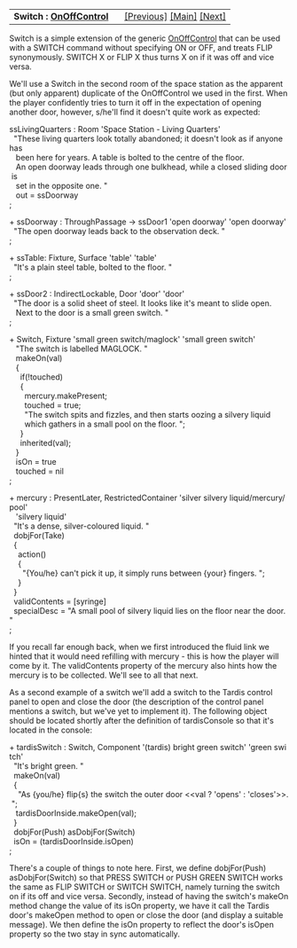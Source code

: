 <table width="100%" data-border="0" data-cellspacing="0"
data-cellpadding="3" data-bgcolor="#C0C0C0">
<colgroup>
<col style="width: 50%" />
<col style="width: 50%" />
</colgroup>
<tbody>
<tr>
<td style="text-align: left;"><strong>Switch : <a
href="onoffcontrol.htm">OnOffControl</a><br />
</strong></td>
<td style="text-align: right;"><a href="onoffcontrol.htm">[Previous]</a>
<a href="generalintroduction.htm">[Main]</a> <a
href="lever(2).htm">[Next]</a></td>
</tr>
</tbody>
</table>

  
Switch is a simple extension of the generic
[OnOffControl](onoffcontrol.htm) that can be used with a SWITCH command
without specifying ON or OFF, and treats FLIP synonymously. SWITCH X or
FLIP X thus turns X on if it was off and vice versa.  
  
We'll use a Switch in the second room of the space station as the
apparent (but only apparent) duplicate of the OnOffControl we used in
the first. When the player confidently tries to turn it off in the
expectation of opening another door, however, s/he'll find it doesn't
quite work as expected:  
  
ssLivingQuarters : Room 'Space Station - Living Quarters'  
  "These living quarters look totally abandoned; it doesn't look as if anyone has  
   been here for years. A table is bolted to the centre of the floor.   
   An open doorway leads through one bulkhead, while a closed sliding door is   
   set in the opposite one. "     
   out = ssDoorway  
;  
  
+ ssDoorway : ThroughPassage -\> ssDoor1 'open doorway' 'open doorway'  
  "The open doorway leads back to the observation deck. "  
;  
  
+ ssTable: Fixture, Surface 'table' 'table'  
  "It's a plain steel table, bolted to the floor. "  
;  
  
+ ssDoor2 : IndirectLockable, Door 'door' 'door'  
  "The door is a solid sheet of steel. It looks like it's meant to slide open.  
   Next to the door is a small green switch. "     
;  
  
+ Switch, Fixture 'small green switch/maglock' 'small green switch'  
   "The switch is labelled MAGLOCK. "  
   makeOn(val)  
   {  
     if(!touched)  
     {  
       mercury.makePresent;  
       touched = true;  
       "The switch spits and fizzles, and then starts oozing a silvery liquid  
       which gathers in a small pool on the floor. ";  
     }  
     inherited(val);  
   }  
   isOn = true  
   touched = nil  
;  
  
+ mercury : PresentLater, RestrictedContainer 'silver silvery liquid/mercury/pool'  
   'silvery liquid'  
  "It's a dense, silver-coloured liquid. "  
  dobjFor(Take)  
  {  
    action()  
    {  
      "{You/he} can't pick it up, it simply runs between {your} fingers. ";  
    }  
  }  
  validContents = \[syringe\]  
  specialDesc = "A small pool of silvery liquid lies on the floor near the door. "  
;  
  
If you recall far enough back, when we first introduced the fluid link
we hinted that it would need refilling with mercury - this is how the
player will come by it. The validContents property of the mercury also
hints how the mercury is to be collected. We'll see to all that next.  
  
As a second example of a switch we'll add a switch to the Tardis control
panel to open and close the door (the description of the control panel
mentions a switch, but we've yet to implement it). The following object
should be located shortly after the definition of tardisConsole so that
it's located in the console:  
  
+ tardisSwitch : Switch, Component '(tardis) bright green switch' 'green switch'  
  "It's bright green. "  
  makeOn(val)  
  {  
    "As {you/he} flip{s} the switch the outer door \<\<val ? 'opens' : 'closes'\>\>. ";  
   tardisDoorInside.makeOpen(val);     
  }  
  dobjFor(Push) asDobjFor(Switch)   
  isOn = (tardisDoorInside.isOpen)   
;  
  
There's a couple of things to note here. First, we define dobjFor(Push)
asDobjFor(Switch) so that PRESS SWITCH or PUSH GREEN SWITCH works the
same as FLIP SWITCH or SWITCH SWITCH, namely turning the switch on if
its off and vice versa. Secondly, instead of having the switch's makeOn
method change the value of its isOn property, we have it call the Tardis
door's makeOpen method to open or close the door (and display a suitable
message). We then define the isOn property to reflect the door's isOpen
property so the two stay in sync automatically.  
  
